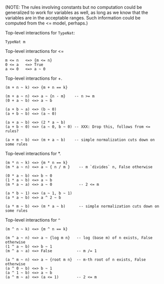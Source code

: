 
(NOTE: The rules involving constants but no computation could be generalized
to work for variables as well, as long as we know that the variables
are in the acceptable ranges.  Such information could be computed
from the \<= model, perhaps.)



Top-level interactions for `TypeNat`:


```wiki
TypeNat m
```


Top-level interactions for \<=


```wiki
m <= n   <=> {m <= n}
0 <= a   <=> True
a <= 0   <=> a ~ 0
```


Top-level interactions for +.


```wiki
(m + n ~ k) <=> {m + n == k}

(m + a ~ n) <=> a ~ {n - m}    -- n >= m
(0 + a ~ b) <=> a ~ b

(a + b ~ a) <=> (b ~ 0)
(a + b ~ b) <=> (a ~ 0)

(a + a ~ b) <=> (2 * a ~ b)
(a + b ~ 0) <=> (a ~ 0, b ~ 0) -- XXX: Drop this, follows from <= rules?

(a + m ~ b) <=> (m + a ~ b)    -- simple normalization cuts down on some rules
```


Top-level interactions for \*.


```wiki
(m * n ~ k) <=> {m * n == k}
(m * a ~ n) <=> a ~ { n / m }    -- m `divides` n, False otherwise

(0 * a ~ b) <=> b ~ 0
(1 * a ~ b) <=> a ~ b
(m * a ~ a) <=> a ~ 0            -- 2 <= m

(a * b ~ 1) <=> (a ~ 1, b ~ 1)
(a * a ~ b) <=> a ^ 2 ~ b

(a * m ~ b) <=> (m * a ~ b)      -- simple normalization cuts down on some rules
```


Top-level interactions for `^`


```wiki
(m ^ n ~ k) <=> {m ^ n == k}

(m ^ a ~ n) <=> a ~ {log m n}   -- log (base m) of n exists, False otherwise
(1 ^ a ~ b) <=> b ~ 1
(m ^ a ~ a) <=> False           -- m /= 1

(a ^ m ~ n) <=> a ~ {root m n}  -- m-th root of n exists, False otherwise
(a ^ 0 ~ b) <=> b ~ 1
(a ^ 1 ~ b) <=> a ~ b
(a ^ m ~ a) <=> (a <= 1)        -- 2 <= m

```